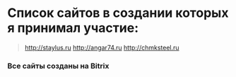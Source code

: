 # Список сайтов в создании которых я принимал участие:
> http://staylus.ru
> http://angar74.ru
> http://chmksteel.ru
### Все сайты созданы на Bitrix
